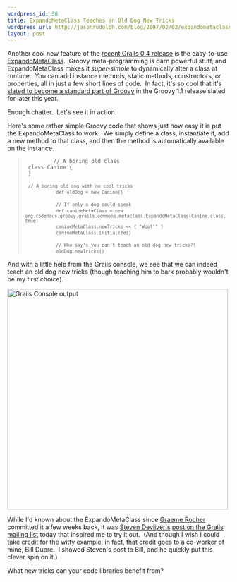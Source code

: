 ```yaml
--- 
wordpress_id: 38
title: ExpandoMetaClass Teaches an Old Dog New Tricks
wordpress_url: http://jasonrudolph.com/blog/2007/02/02/expandometaclass-teaches-an-old-dog-new-tricks/
layout: post
---
```

<p>Another cool new feature of the <a href="http://jasonrudolph.com/blog/2007/01/31/grails-04-hits-the-street/">recent Grails 0.4 release</a> is the easy-to-use <a href="http://grails.org/ExpandoMetaClass">ExpandoMetaClass</a>.&nbsp; Groovy meta-programming is darn powerful stuff, and ExpandoMetaClass makes it <em>super-simple</em> to dynamically alter a class at runtime.&nbsp; You can add instance methods, static methods, constructors, or properties, all in just a few short lines of code.&nbsp; In fact, it&#39;s so cool that it&#39;s <a href="http://docs.codehaus.org/display/GroovyJSR/GDC+3+report#GDC3report-ExpandoMetaClass">slated to become a standard part of Groovy</a> in the Groovy 1.1 release slated for later this year. &nbsp;</p> <p>Enough chatter.&nbsp; Let&#39;s see it in action.&nbsp;</p> Here&#39;s some rather simple Groovy code that shows just how easy it is put the ExpandoMetaClass to work. &nbsp;We simply define a class, instantiate it, add a new method to that class, and then the method is automatically available on the instance. <blockquote><code>         // A boring old class<br /> class Canine {<br /> }<br /> </code>         <code><br /> <code>// A boring old dog with no cool tricks<br /> </code>         <code>def oldDog = new Canine()<br /> </code>         <code><br /> </code>         <code>// If only a dog could speak<br /> </code>         <code>def canineMetaClass = new org.codehaus.groovy.grails.commons.metaclass.ExpandoMetaClass(Canine.class, true)<br /> </code>         <code>canineMetaClass.newTricks &lt;&lt; { &quot;Woof!&quot; }<br /> </code>         <code>canineMetaClass.initialize()<br /> </code>         <code><br /> </code>         <code>// Who say&#39;s you can&#39;t teach an old dog new tricks?!<br /> </code>         <code>oldDog.newTricks()</code>     </code></blockquote> <p>And with a little help from the Grails console, we see that we can indeed teach an old dog new tricks (though teaching him to bark probably wouldn&#39;t be my first choice).</p> <p><img src="http://jasonrudolph.com/blog/wp-content/uploads/20070202GrailsConsole.png" alt="Grails Console output" title="Grails Console output" width="500" /><br /> </p> <p>While I&#39;d known about the ExpandoMetaClass since <a href="http://graemerocher.blogspot.com/">Graeme Rocher</a>  committed it a few weeks back, it was <a href="http://devijvers.exblogs.com/">Steven Devijver&#39;s</a> <a href="http://www.nabble.com/Expando-methods%3A-how-to-get-hold-of-the-object-a-method-is-called-on-tf3162961.html">post on the Grails mailing list</a> today that inspired me to try it out.&nbsp; (And though I wish I could take credit for the witty example, in fact, that credit goes to a co-worker of mine, Bill Dupre.&nbsp; I showed Steven&#39;s post to Bill, and he quickly put this clever spin on it.)</p> <p>What new tricks can your code libraries benefit from?&nbsp;</p>
